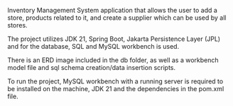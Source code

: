 Inventory Management System application that allows the user to add a store, products related to it, and create a supplier which can be used by all stores.

The project utilizes JDK 21, Spring Boot, Jakarta Persistence Layer (JPL) and for the database, SQL and MySQL workbench is used.

There is an ERD image included in the db folder, as well as a workbench model file and sql schema creation/data insertion scripts.

To run the project, MySQL workbench with a running server is required to be installed on the machine, JDK 21 and the dependencies in the pom.xml file.

